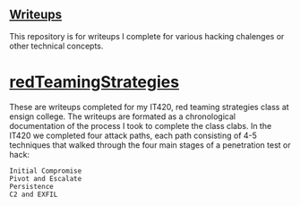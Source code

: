 ## [Writeups](https://github.com/jethrop/writeups/)
This repository is for writeups I complete for various hacking chalenges or other technical concepts.

# [redTeamingStrategies](https://github.com/jethrop/writeups/tree/main/redTeamingStrategies)
These are writeups completed for my IT420, red teaming strategies class at ensign college. The writeups are formated as a chronological documentation of the process I took to complete the class clabs. In the IT420 we completed four attack paths, each path consisting of 4-5 techniques that walked through the four main stages of a penetration test or hack:

    Initial Compromise
    Pivot and Escalate
    Persistence
    C2 and EXFIL

